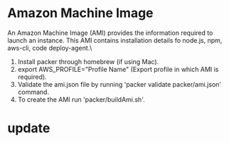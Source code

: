 # Amazon Machine Image

An Amazon Machine Image (AMI) provides the information required to launch an instance. This AMI contains installation details fo node.js, npm, aws-cli, code deploy-agent.\

1. Install packer through homebrew (if using Mac).
2. export AWS_PROFILE="Profile Name" (Export profile in which AMI is required).
3. Validate the ami.json file by running 'packer validate packer/ami.json' command.
4. To create the AMI run 'packer/buildAmi.sh'.

# update